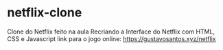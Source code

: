 # netflix-clone

Clone do Netflix feito na aula Recriando a Interface do Netflix com HTML, CSS e Javascript link para o jogo online: https://gustavosantos.xyz/netflix

